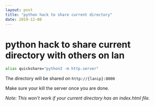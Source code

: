 ```yaml
---
layout: post
title: "python hack to share current directory"
date: 2019-12-08
---
```


# python hack to share current directory with others on lan
```bash
alias quickshare="python3 -m http.server"
```
The directory will be shared on `http://{lanip}:8000`

Make sure your kill the server once you are done. 

_Note: This won't work if your current directory has an index.html file._